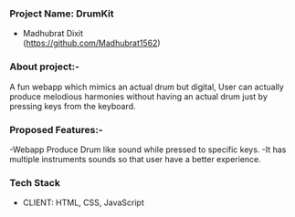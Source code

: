 ### Project Name: DrumKit
- Madhubrat Dixit\
(https://github.com/Madhubrat1562)

### About project:-
A fun webapp which mimics an actual drum but digital, User can actually produce melodious harmonies without having an actual drum just by pressing keys from the keyboard. 

### Proposed Features:-

-Webapp Produce Drum like sound while pressed to specific keys.
-It has multiple instruments sounds so that user have a better experience.

### Tech Stack
* CLIENT:  HTML, CSS, JavaScript
